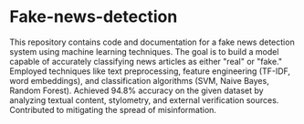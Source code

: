 # Fake-news-detection
This repository contains code and documentation for a fake news detection system using machine learning techniques. The goal is to build a model capable of accurately classifying news articles as either "real" or "fake."
Employed techniques like text preprocessing, feature engineering (TF-IDF, word embeddings), and classification algorithms (SVM, Naive Bayes, Random Forest). Achieved 94.8% accuracy on the given dataset by analyzing textual content, stylometry, and external verification sources. Contributed to mitigating the spread of misinformation.

